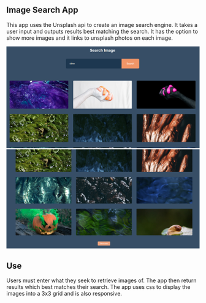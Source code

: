 ## Image Search App

This app uses the Unsplash api to create an image search engine. It takes a user input and outputs results best matching the search. It has the option to show more images and it links to unsplash photos on each image.

![search](slime.png)   ![show more](<show more.png>)

## Use

Users must enter what they seek to retrieve images of. The app then return results which best matches their search. The app uses css to display the images into a 3x3 grid and is also responsive.  